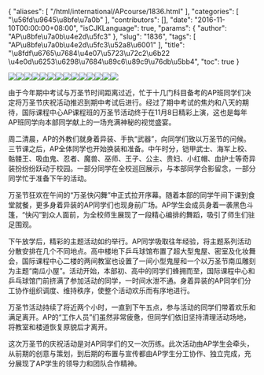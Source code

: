 {
    "aliases": [
        "/html/international/APcourse/1836.html"
    ],
    "categories": [
        "\u56fd\u9645\u8bfe\u7a0b"
    ],
    "contributors": [],
    "date": "2016-11-10T00:00:00+08:00",
    "isCJKLanguage": true,
    "params": {
        "author": "AP\u8bfe\u7a0b\u4e2d\u5fc3"
    },
    "slug": "1836",
    "tags": [
        "AP\u8bfe\u7a0b\u4e2d\u5fc3\u52a8\u6001"
    ],
    "title": "\u8fdf\u6765\u7684\u4e07\u5723\u72c2\u6b22  \u4e0d\u6253\u6298\u7684\u89c6\u89c9\u76db\u5bb4",
    "toc": true
}

![](https://cdn.tfls.online/mirror/full/ddc3deb678a7312938eebb04351da1716009098d.jpg)![](https://cdn.tfls.online/mirror/full/4268fdbbc61e58879b9ff9ebc4bcf27961f0c48d.jpg)![](https://cdn.tfls.online/mirror/full/a325d1441d63d618879d50e0dac6712d84943947.jpg)![](https://cdn.tfls.online/mirror/full/a7209680366320bb6fb817c4be26b18366c758e9.jpg)![](https://cdn.tfls.online/mirror/full/c1edf350488980e49b34390c7c8fc924493a0207.jpg)![](https://cdn.tfls.online/mirror/full/45eb409a6dba4209e6badeec7bc2409f0312b1c5.jpg)![](https://cdn.tfls.online/mirror/full/d04463c9ea921afecb000c0b7a5f1c8ced62461d.jpg)![](https://cdn.tfls.online/mirror/full/de06604a2fda1e7b26a9966009585f70a243080b.jpg)![](https://cdn.tfls.online/mirror/full/bb24f370ce80dd8a1c709abfa18ea60b16db7860.jpg)![](https://cdn.tfls.online/mirror/full/afb6567db2adcf533ec7eff29c2dc7efca867f11.jpg)![](https://cdn.tfls.online/mirror/full/ff4ab7fd8377a8c052eeff49f621b6db8ffa7ded.jpg)![](https://cdn.tfls.online/mirror/full/905d527653274b2b0b7543fe7d3a37effb0a1f04.jpg)![](https://cdn.tfls.online/mirror/full/4aaa12ecccfb8e9dcbdfc3be10665a3f018e308f.jpg)![](https://cdn.tfls.online/mirror/full/856e5f6f7eb43de37f7ef60300ca1519609f55a0.jpg)




由于今年期中考试与万圣节时间距离过近，忙于十几门科目备考的AP班同学们决定将万圣节庆祝活动推迟到期中考试后进行。经过了期中考试的焦灼和八天的期待，国际课程中心AP课程班的万圣节活动终于在11月8日精彩上演，这也是每年AP班同学向本部同学献上的一场充满神秘的视觉盛宴。




周二清晨，AP的外教们就身着异装、手执“武器”，向同学们致以万圣节的问候。三节课之后，AP全体同学也开始换装和准备。中午时分，铠甲武士、海军上校、骷髅王、吸血鬼、忍者、魔兽、巫师、王子、公主、贵妇、小红帽、血护士等奇异装扮纷纷跃动于校园。一部分同学在全校巡回展示，与本部同学合影留念，一部分同学忙于准备下午的活动。




万圣节狂欢在午间的“万圣快闪舞”中正式拉开序幕。随着本部的同学午间下课到食堂就餐，更多身着异装的AP同学们也现身前广场。AP学生会成员身着一袭黑色斗篷，“快闪”到众人面前，为全校师生展现了一段精心编排的舞蹈，吸引了师生们驻足围观。




下午放学后，精彩的主题活动如约举行。AP同学吸取往年经验，将主题系列活动分散安排在几个不同地点。高中楼地下乒乓球馆布置了超大型鬼屋、密室及化妆舞会，国际课程中心二楼的两间教室也设置了一间小型鬼屋和一个以万圣节南瓜雕刻为主题“南瓜小屋”。活动开始，本部初、高中的同学们蜂拥而至，国际课程中心和乒乓球馆门前挤满了参加活动的同学，一时间水泄不通。身着异装的AP同学们分工协作组织调度、维持秩序，使整个活动欢乐而有序地进行。









万圣节活动持续了将近两个小时，一直到下午五点，参与活动的同学们带着欢乐和满足离开。AP的“工作人员”们虽然非常疲惫，但同学们依旧坚持清理活动场地，将教室和楼道恢复原貌后才离开。




这次万圣节的庆祝活动是对AP同学们的又一次历练。此次活动由AP学生会牵头，从前期的创意与策划，到后期的布置与宣传都由AP学生分工协作、独立完成，充分展现了AP学生的领导力和团队合作精神。



  


 




  


  


  



